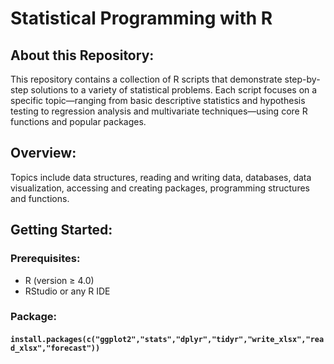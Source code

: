 # Statistical Programming with R

## About this Repository:
This repository contains a collection of R scripts that demonstrate step-by-step solutions to a variety of statistical problems. Each script focuses on a specific topic—ranging from basic descriptive statistics and hypothesis testing to regression analysis and multivariate techniques—using core R functions and popular packages.

## Overview:
Topics include data structures, reading and writing data, databases, data visualization, accessing and creating packages, programming structures and functions.

## Getting Started: 
### Prerequisites:
- R (version ≥ 4.0)
- RStudio or any R IDE

### Package: 
#### `install.packages(c("ggplot2","stats","dplyr","tidyr","write_xlsx","read_xlsx","forecast"))`


